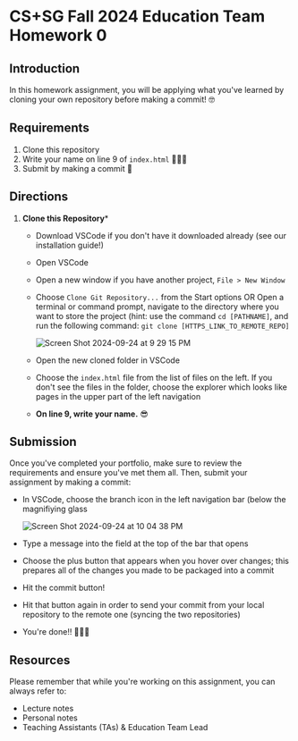 # CS+SG Fall 2024 Education Team Homework 0

## Introduction

In this homework assignment, you will be applying what you've learned by cloning your own repository before making a commit! 🤓

## Requirements
1. Clone this repository
2. Write your name on line 9 of `index.html` 👩🏾‍💻
3. Submit by making a commit 🥳

## Directions
1. **Clone this Repository***
   - Download VSCode if you don't have it downloaded already (see our installation guide!)
   - Open VSCode
   - Open a new window if you have another project, `File > New Window`
   - Choose `Clone Git Repository...` from the Start options OR Open a terminal or command prompt, navigate to the directory where you want to store the project (hint: use the command `cd [PATHNAME]`, and run the following command: `git clone [HTTPS_LINK_TO_REMOTE_REPO]`
     
     ![Screen Shot 2024-09-24 at 9 29 15 PM](https://github.com/user-attachments/assets/14a68cc0-ef89-4203-8923-3068dbbd00ea)

   - Open the new cloned folder in VSCode
   - Choose the `index.html` file from the list of files on the left. If you don't see the files in the folder, choose the explorer which looks like pages in the upper part of the left navigation
   - **On line 9, write your name.** 😎
   
## Submission
Once you've completed your portfolio, make sure to review the requirements and ensure you've met them all. Then, submit your assignment by making a commit:
   - In VSCode, choose the branch icon in the left navigation bar (below the magnifiying glass
     
     ![Screen Shot 2024-09-24 at 10 04 38 PM](https://github.com/user-attachments/assets/9284ed9e-7d61-4d1f-a953-85eaa48cbb39)
     
   - Type a message into the field at the top of the bar that opens
   - Choose the plus button that appears when you hover over changes; this prepares all of the changes you made to be packaged into a commit
   - Hit the commit button!
   - Hit that button again in order to send your commit from your local repository to the remote one (syncing the two repositories)
   - You're done!! 🎉🎉🎉

## Resources
Please remember that while you're working on this assignment, you can always refer to:

- Lecture notes
- Personal notes
- Teaching Assistants (TAs) & Education Team Lead
